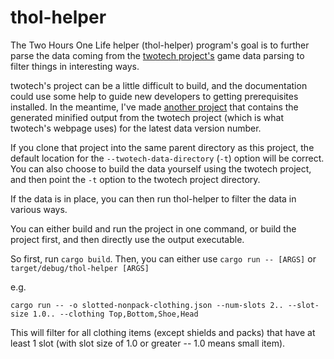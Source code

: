 # thol-helper
The Two Hours One Life helper (thol-helper) program's goal is to further parse the data coming from the [twotech project's](https://github.com/twohoursonelife/twotech) game data parsing to filter things in interesting ways.

twotech's project can be a little difficult to build, and the documentation could use some help to guide new developers to getting prerequisites installed. In the meantime, I've made [another project](https://github.com/mtklass/TwoTech-ProcessOutput) that contains the generated minified output from the twotech project (which is what twotech's webpage uses) for the latest data version number.

If you clone that project into the same parent directory as this project, the default location for the `--twotech-data-directory` (`-t`) option will be correct. You can also choose to build the data yourself using the twotech project, and then point the `-t` option to the twotech project directory.

If the data is in place, you can then run thol-helper to filter the data in various ways.

You can either build and run the project in one command, or build the project first, and then directly use the output executable.

So first, run `cargo build`. Then, you can either use `cargo run -- [ARGS]` or `target/debug/thol-helper [ARGS]`

e.g.
```
cargo run -- -o slotted-nonpack-clothing.json --num-slots 2.. --slot-size 1.0.. --clothing Top,Bottom,Shoe,Head
```
This will filter for all clothing items (except shields and packs) that have at least 1 slot (with slot size of 1.0 or greater -- 1.0 means small item).
